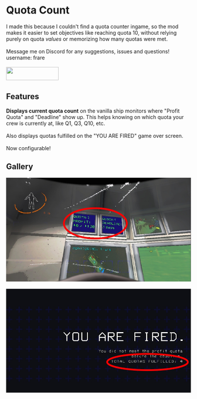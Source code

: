 # Quota Count

I made this because I couldn't find a quota counter ingame, so the mod makes it easier to set objectives like reaching quota 10, without relying purely on quota <i>values</i> or memorizing how many quotas were met.
<br><br>
Message me on Discord for any suggestions, issues and questions! username: frare
<br><br>
[<img src="https://storage.ko-fi.com/cdn/kofi2.png?v=6" width=143 height=36>](https://ko-fi.com/frare)

## Features
<b>Displays current quota count</b> on the vanilla ship monitors where "Profit Quota" and "Deadline" show up.
This helps knowing on which quota your crew is currently at, like Q1, Q3, Q10, etc.
<br><br>
Also displays quotas fulfilled on the "YOU ARE FIRED" game over screen.
<br><br>
Now configurable!

## Gallery
![Profit quota monitor](https://github.com/frare/lcmod-quota-count/blob/main/img/monitors.jpeg?raw=true)
<br>
<br>
![Game over screen](https://github.com/frare/lcmod-quota-count/blob/main/img/gameover.jpeg?raw=true)